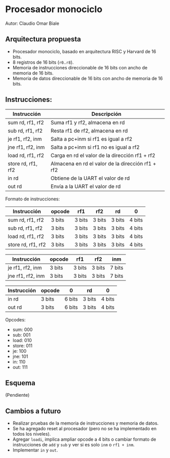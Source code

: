 # Procesador monociclo

Autor: Claudio Omar Biale

## Arquitectura propuesta

- Procesador monociclo, basado en arquitectura RISC y Harvard de 16 bits.
- 8 registros de 16 bits (`r0`..`r8`).
- Memoria de instrucciones direccionable de 16 bits con ancho de memoria de 16 bits.
- Memoria de datos direccionable de 16 bits con ancho de memoria de 16 bits.

## Instrucciones:

| Instrucción        | Descripción                                       |
|--------------------|---------------------------------------------------|
| sum rd, rf1, rf2   | Suma rf1 y rf2, almacena en rd                    |
| sub rd, rf1, rf2   | Resta rf1 de rf2, almacena en rd                  |
| je rf1, rf2, inm   | Salta a pc+inm si rf1 es igual a rf2              |
| jne rf1, rf2, inm  | Salta a pc+inm si rf1 no es igual a rf2           |
| load rd, rf1, rf2  | Carga en rd el valor de la dirección rf1 + rf2    |
| store rd, rf1, rf2 | Almacena en rd el valor de la dirección rf1 + rf2 |
| in rd              | Obtiene de la UART el valor de rd                 |
| out rd             | Envía a la UART el valor de rd                    |

Formato de instrucciones:

| Instrucción        | opcode | rf1    | rf2    | rd     | 0      |
|--------------------|--------|--------|--------|--------|--------|
| sum rd, rf1, rf2   | 3 bits | 3 bits | 3 bits | 3 bits | 4 bits |
| sub rd, rf1, rf2   | 3 bits | 3 bits | 3 bits | 3 bits | 4 bits |
| load rd, rf1, rf2  | 3 bits | 3 bits | 3 bits | 3 bits | 4 bits |
| store rd, rf1, rf2 | 3 bits | 3 bits | 3 bits | 3 bits | 4 bits |

| Instrucción        | opcode | rf1    | rf2    | inm    |
|--------------------|--------|--------|--------|--------|
| je rf1, rf2, inm   | 3 bits | 3 bits | 3 bits | 7 bits |
| jne rf1, rf2, inm  | 3 bits | 3 bits | 3 bits | 7 bits |

| Instrucción      | opcode | 0      | rd      | 0       |
|------------------|--------|--------|---------|---------|
| in rd            | 3 bits | 6 bits | 3 bits  | 4 bits  |
| out rd           | 3 bits | 6 bits | 3 bits  | 4 bits  |

Opcodes:

- sum: 000
- sub: 001
- load: 010
- store: 011
- je: 100
- jne: 101
- in: 110
- out: 111

## Esquema

(Pendiente)

## Cambios a futuro

- Realizar pruebas de la memoria de instrucciones y memoria de datos.
- Se ha agregado reset al procesador (pero no se ha implementado en todos los niveles).
- Agregar `loadi`, implica ampliar opcode a 4 bits o cambiar formato de instrucciones de `add` y `sub` y ver si es solo `inm`  o `rf1 + inm`.
- Implementar `in` y `out`.
